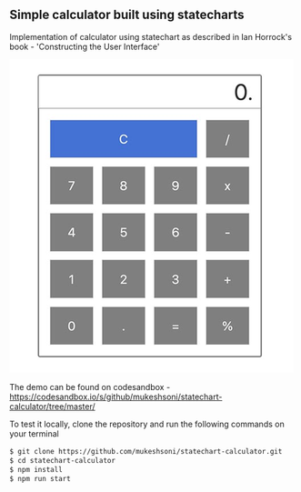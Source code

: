 ## Simple calculator built using statecharts

Implementation of calculator using statechart as described in Ian Horrock's book - 'Constructing the User Interface'

![Calculator screenshot](screenshots/calculator_screenshot.jpg)

The demo can be found on codesandbox - https://codesandbox.io/s/github/mukeshsoni/statechart-calculator/tree/master/

To test it locally, clone the repository and run the following commands on your terminal

```
$ git clone https://github.com/mukeshsoni/statechart-calculator.git
$ cd statechart-calculator
$ npm install
$ npm run start
```
